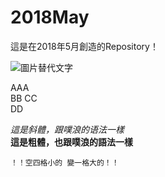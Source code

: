 # 2018May
這是在2018年5月創造的Repository！

<!--圖片語法-->
![圖片替代文字](https://dummyimage.com/250x250.png "這是這圖片的描述(Optional)")

<!--換行：句尾兩空格-->
AAA  
BB CC  
DD

*這是斜體，跟噗浪的语法一樣*  
**這是粗體，也跟噗浪的語法一樣**

    ！！空四格小的 變一格大的！！


